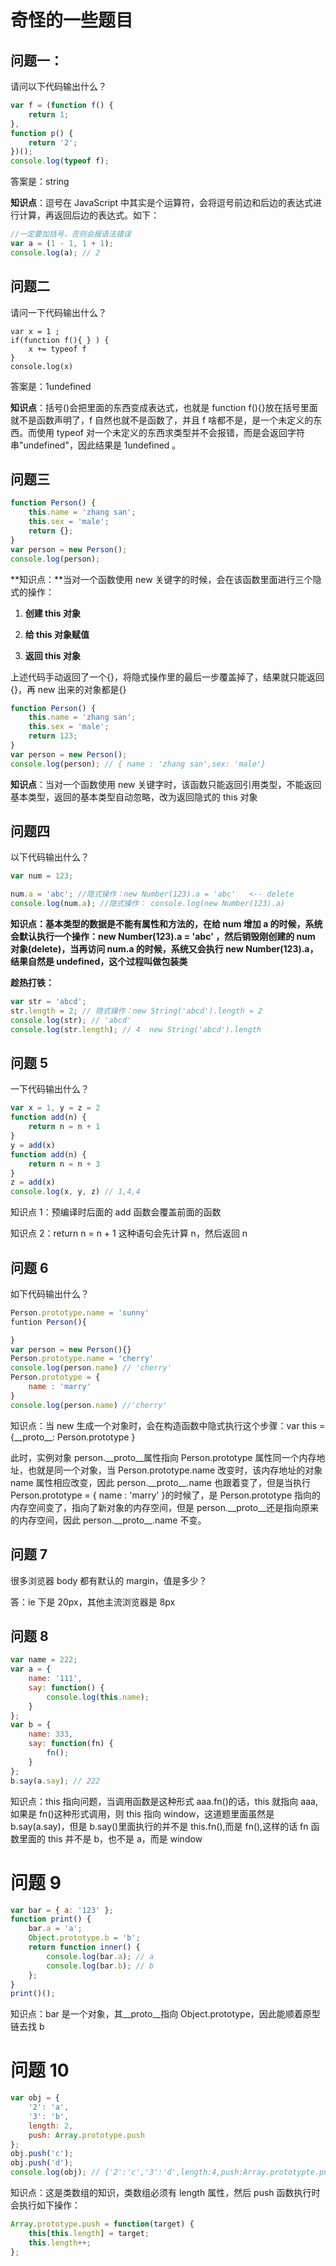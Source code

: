 # 奇怪的一些题目

## 问题一：

请问以下代码输出什么？

```javascript
var f = (function f() {
    return 1;
},
function p() {
    return '2';
})();
console.log(typeof f);
```

答案是：string

**知识点**：逗号在 JavaScript 中其实是个运算符，会将逗号前边和后边的表达式进行计算，再返回后边的表达式。如下：

```javascript
//一定要加括号，否则会报语法错误
var a = (1 - 1, 1 + 1);
console.log(a); // 2
```

## 问题二

请问一下代码输出什么？

```
var x = 1 ;
if(function f(){ } ) {
	x += typeof f
}
console.log(x)
```

答案是：1undefined

**知识点**：括号()会把里面的东西变成表达式，也就是 function f(){}放在括号里面就不是函数声明了，f 自然也就不是函数了，并且 f 啥都不是，是一个未定义的东西。而使用 typeof 对一个未定义的东西求类型并不会报错，而是会返回字符串"undefined"，因此结果是 1undefined 。

## 问题三

```javascript
function Person() {
    this.name = 'zhang san';
    this.sex = 'male';
    return {};
}
var person = new Person();
console.log(person);
```

**知识点：**当对一个函数使用 new 关键字的时候，会在该函数里面进行三个隐式的操作：

1. **创建 this 对象**

2. **给 this 对象赋值**

3. **返回 this 对象**

上述代码手动返回了一个{}，将隐式操作里的最后一步覆盖掉了，结果就只能返回{}，再 new 出来的对象都是{}

```javascript
function Person() {
    this.name = 'zhang san';
    this.sex = 'male';
    return 123;
}
var person = new Person();
console.log(person); // { name : 'zhang san',sex: 'male'}
```

**知识点**：当对一个函数使用 new 关键字时，该函数只能返回引用类型，不能返回基本类型，返回的基本类型自动忽略，改为返回隐式的 this 对象

## 问题四

以下代码输出什么？

```javascript
var num = 123;

num.a = 'abc'; //隐式操作：new Number(123).a = 'abc'   <-- delete
console.log(num.a); //隐式操作： console.log(new Number(123).a)          undefined
```

**知识点：**基本类型的数据是不能有属性和方法的，在给 num 增加 a 的时候，系统会默认执行一个操作：new Number(123).a = 'abc' ，然后销毁刚创建的 num 对象(delete)，当再访问 num.a 的时候，系统又会执行 new Number(123).a，结果自然是 undefined，这个过程叫做**包装类**

**趁热打铁：**

```javascript
var str = 'abcd';
str.length = 2; // 隐式操作：new String('abcd').length = 2
console.log(str); // 'abcd'
console.log(str.length); // 4  new String('abcd').length
```

## 问题 5

一下代码输出什么？

```JavaScript
var x = 1, y = z = 2
function add(n) {
    return n = n + 1
}
y = add(x)
function add(n) {
    return n = n + 3
}
z = add(x)
console.log(x, y, z) // 1,4,4
```

知识点 1：预编译时后面的 add 函数会覆盖前面的函数

知识点 2：return n = n + 1 这种语句会先计算 n，然后返回 n

## 问题 6

如下代码输出什么？

```javascript
Person.prototype.name = 'sunny'
funtion Person(){

}
var person = new Person(){}
Person.prototype.name = 'cherry'
console.log(person.name) // 'cherry'
Person.prototype = {
	name : 'marry'
}
console.log(person.name) //'cherry'
```

知识点：当 new 生成一个对象时，会在构造函数中隐式执行这个步骤：var this = {\_\_proto\_\_: Person.prototype }

此时，实例对象 person.\_\_proto\_\_属性指向 Person.prototype 属性同一个内存地址，也就是同一个对象，当 Person.prototype.name 改变时，该内存地址的对象 name 属性相应改变，因此 person.\_\_proto\_\_.name 也跟着变了，但是当执行 Person.prototype = { name : 'marry' }的时候了，是 Person.prototype 指向的内存空间变了，指向了新对象的内存空间，但是 person.\_\_proto\_\_还是指向原来的内存空间，因此 person.\_\_proto\_\_.name 不变。

## 问题 7

很多浏览器 body 都有默认的 margin，值是多少？

答：ie 下是 20px，其他主流浏览器是 8px

## 问题 8

```javascript
var name = 222;
var a = {
    name: '111',
    say: function() {
        console.log(this.name);
    }
};
var b = {
    name: 333,
    say: function(fn) {
        fn();
    }
};
b.say(a.say); // 222
```

知识点：this 指向问题，当调用函数是这种形式 aaa.fn()的话，this 就指向 aaa,如果是 fn()这种形式调用，则 this 指向 window，这道题里面虽然是 b.say(a.say)，但是 b.say()里面执行的并不是 this.fn(),而是 fn(),这样的话 fn 函数里面的 this 并不是 b，也不是 a，而是 window

# 问题 9

```javascript
var bar = { a: '123' };
function print() {
    bar.a = 'a';
    Object.prototype.b = 'b';
    return function inner() {
        console.log(bar.a); // a
        console.log(bar.b); // b
    };
}
print()();
```

知识点：bar 是一个对象，其\_\_proto\_\_指向 Object.prototype，因此能顺着原型链去找 b

# 问题 10

```javascript
var obj = {
    '2': 'a',
    '3': 'b',
    length: 2,
    push: Array.prototype.push
};
obj.push('c');
obj.push('d');
console.log(obj); // {'2':'c','3':'d',length:4,push:Array.prototypte.push}
```

知识点：这是类数组的知识，类数组必须有 length 属性，然后 push 函数执行时会执行如下操作：

```javascript
Array.prototype.push = function(target) {
    this[this.length] = target;
    this.length++;
};
```
